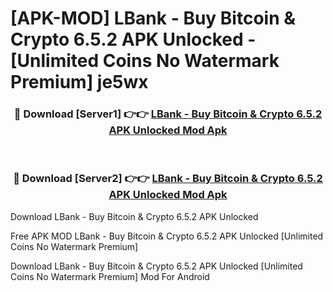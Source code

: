 # [APK-MOD] LBank - Buy Bitcoin & Crypto 6.5.2 APK Unlocked - [Unlimited Coins No Watermark Premium] je5wx



<div align="center">
<h3>🔴 Download [Server1] 👉👉 <a href="https://momento.my/?title=LBank_-_Buy_Bitcoin_&_Crypto_6.5.2_APK_Unlocked">LBank - Buy Bitcoin & Crypto 6.5.2 APK Unlocked Mod Apk</a></h3><br>

<h3>🔴 Download [Server2] 👉👉 <a href="https://momento.my/?title=LBank_-_Buy_Bitcoin_&_Crypto_6.5.2_APK_Unlocked">LBank - Buy Bitcoin & Crypto 6.5.2 APK Unlocked Mod Apk</a></h3>
</div>



Download LBank - Buy Bitcoin & Crypto 6.5.2 APK Unlocked 

Free APK MOD LBank - Buy Bitcoin & Crypto 6.5.2 APK Unlocked [Unlimited Coins No Watermark Premium]

Download LBank - Buy Bitcoin & Crypto 6.5.2 APK Unlocked [Unlimited Coins No Watermark Premium] Mod For Android
